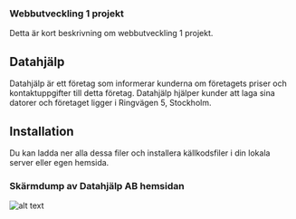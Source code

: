 ### Webbutveckling 1 projekt
Detta är kort beskrivning om webbutveckling 1 projekt.
## Datahjälp
Datahjälp är ett företag som informerar kunderna om företagets priser och kontaktuppgifter till detta företag. Datahjälp hjälper kunder att laga sina datorer och företaget ligger i Ringvägen 5, Stockholm.  
## Installation
Du kan ladda ner alla dessa filer och installera källkodsfiler i din lokala server eller egen hemsida.
### Skärmdump av Datahjälp AB hemsidan
![alt text](https://github.com/fadihanna123/schoolwork/blob/master/screenshot.png "Screenshot av hemsidan")
